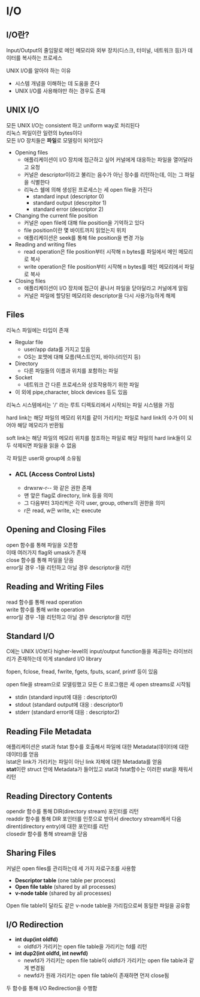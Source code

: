 # I/O
## I/O란?
Input/Output의 줄임말로 메인 메모리와 외부 장치(디스크, 터미널, 네트워크 등)가 데이터를 복사하는 프로세스 

UNIX I/O를 알아야 하는 이유
- 시스템 개념을 이해하는 데 도움을 준다
- UNIX I/O를 사용해야만 하는 경우도 존재
## UNIX I/O
모든 UNIX I/O는 consistent 하고 uniform way로 처리된다   
리눅스 파일이란 일련의 bytes이다   
모든 I/O 장치들은 **파일**로 모델링이 되어있다   
- Opening files
    - 애플리케이션이 I/O 장치에 접근하고 싶어 커널에게 대응하는 파일을 열어달라고 요청
    - 커널은 descriptor이라고 불리는 음수가 아닌 정수를 리턴하는데, 이는 그 파일을 식별한다
    - 리눅스 쉘에 의해 생성된 프로세스는 세 open file을 가진다
        - standard input (descriptor 0)
        - standard output (descrpitor 1)
        - standard error (descriptor 2)
- Changing the current file position
    - 커널은 open file에 대해 file position을 기억하고 있다
    - file position이란 몇 바이트까지 읽었는지 위치
    - 애플리케이션은 seek를 통해 file position을 변경 가능
- Reading and writing files
    - read operation은 file position부터 시작해 n bytes를 파일에서 메인 메모리로 복사
    - write operation은 file position부터 시작해 n bytes를 메인 메모리에서 파일로 복사
- Closing files
    - 애플리케이션이 I/O 장치에 접근이 끝나서 파일을 닫아달라고 커널에게 알림
    - 커널은 파일에 할당된 메모리와 descriptor을 다시 사용가능하게 해제
## Files
리눅스 파일에는 타입이 존재
- Regular file
    - user/app data를 가지고 있음
    - OS는 포맷에 대해 모름(텍스트인지, 바이너리인지 등)
- Directory
    - 다른 파일들의 이름과 위치를 포함하는 파일
- Socket
    - 네트워크 간 다른 프로세스와 상호작용하기 위한 파일
- 이 외에 pipe,character, block devices 등도 있음

리눅스 시스템에서는 '/' 라는 루트 디렉토리에서 시작되는 파일 시스템을 가짐   

hard link는 해당 파일의 메모리 위치를 같이 가리키는 파일로 hard link의 수가 0이 되어야 해당 메모리가 반환됨    

soft link는 해당 파일의 메모리 위치를 참조하는 파일로 해당 파일의 hard link들이 모두 삭제되면 파일을 읽을 수 없음    

각 파일은 user와 group에 소유됨   
- ### ACL (Access Control Lists)
    - drwxrw-r-- 와 같은 권한 존재
    - 맨 앞은 flag로 directory, link 등을 의미
    - 그 다음부터 3자리씩은 각각 user, group, others의 권한을 의미
    - r은 read, w은 write, x는 execute

## Opening and Closing Files
open 함수를 통해 파일을 오픈함     
이때 여러가지 flag와 umask가 존재   
close 함수를 통해 파일을 닫음   
error일 경우 -1을 리턴하고 아닐 경우 descriptor을 리턴
## Reading and Writing Files
read 함수를 통해 read operation   
write 함수를 통해 write operation   
error일 경우 -1을 리턴하고 아닐 경우 descriptor을 리턴
## Standard I/O
C에는 UNIX I/O보다 higher-level의 input/output function들을 제공하는 라이브러리가 존재하는데 이게 standard I/O library   

fopen, fclose, fread, fwrite, fgets, fputs, scanf, printf 등이 있음   

open file을 stream으로 모델링했고 모든 C 프로그램은 세 open streams로 시작됨
- stdin (standard input에 대응 : descriptor0)
- stdout (standard output에 대응 : descriptor1)
- stderr (standard error에 대응 : descriptor2)
## Reading File Metadata
애플리케이션은 stat과 fstat 함수를 호출해서 파일에 대한 Metadata(데이터에 대한 데이터)를 얻음   
lstat은 link가 가리키는 파일이 아닌 link 자체에 대한 Metadata를 얻음   
**stat**이란 struct 안에 Metadata가 들어있고 stat과 fstat함수는 이러한 stat을 채워서 리턴
## Reading Directory Contents
opendir 함수를 통해 DIR(directory stream) 포인터를 리턴    
readdir 함수를 통해 DIR 포인터를 인풋으로 받아서  directory stream에서 다음 dirent(directory entry)에 대한 포인터를 리턴   
closedir 함수를 통해 stream을 닫음
## Sharing Files
커널은 open files를 관리하는데 세 가지 자료구조를 사용함
- **Descriptor table** (one table per process)
- **Open file table** (shared by all processes)
- **v-node table** (shared by all processes)   

Open file table이 달라도 같은 v-node table을 가리킴으로써 동일한 파일을 공유함 
## I/O Redirection
- **int dup(int oldfd)**
    - oldfd가 가리키는 open file table을 가리키는 fd를 리턴 
- **int dup2(int oldfd, int newfd)** 
    - newfd가 가리키는 open file table이 oldfd가 가리키는 open file table과 같게 변경됨
    - newfd가 원래 가리키는 open file table이 존재하면 먼저 close됨

두 함수를 통해 I/O Redirection을 수행함



